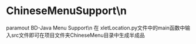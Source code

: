 # ChineseMenuSupport\n
paramout BD-Java Menu Support\n
在 xletLocation.py文件中的main函数中输入src文件即可在项目文件夹ChineseMenu目录中生成半成品

